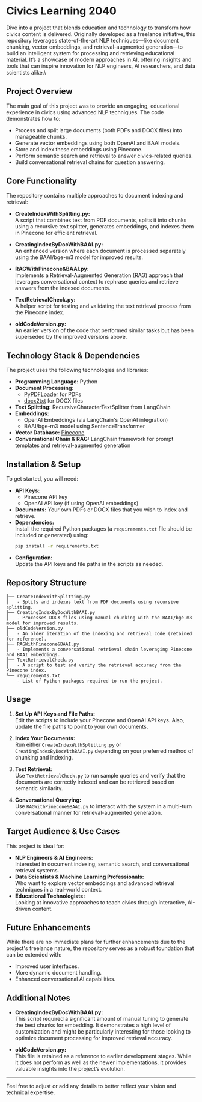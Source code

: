 # Civics Learning 2040

Dive into a project that blends education and technology to transform how civics content is delivered. Originally developed as a freelance initiative, this repository leverages state-of-the-art NLP techniques—like document chunking, vector embeddings, and retrieval-augmented generation—to build an intelligent system for processing and retrieving educational material. It’s a showcase of modern approaches in AI, offering insights and tools that can inspire innovation for NLP engineers, AI researchers, and data scientists alike.\

## Project Overview

The main goal of this project was to provide an engaging, educational experience in civics using advanced NLP techniques. The code demonstrates how to:
- Process and split large documents (both PDFs and DOCX files) into manageable chunks.
- Generate vector embeddings using both OpenAI and BAAI models.
- Store and index these embeddings using Pinecone.
- Perform semantic search and retrieval to answer civics-related queries.
- Build conversational retrieval chains for question answering.

## Core Functionality

The repository contains multiple approaches to document indexing and retrieval:

- **CreateIndexWithSplitting.py:**  
  A script that combines text from PDF documents, splits it into chunks using a recursive text splitter, generates embeddings, and indexes them in Pinecone for efficient retrieval.

- **CreatingIndexByDocWithBAAI.py:**  
  An enhanced version where each document is processed separately using the BAAI/bge-m3 model for improved results.

- **RAGWithPinecone&BAAI.py:**  
  Implements a Retrieval-Augmented Generation (RAG) approach that leverages conversational context to rephrase queries and retrieve answers from the indexed documents.

- **TextRetrievalCheck.py:**  
  A helper script for testing and validating the text retrieval process from the Pinecone index.

- **oldCodeVersion.py:**  
  An earlier version of the code that performed similar tasks but has been superseded by the improved versions above.

## Technology Stack & Dependencies

The project uses the following technologies and libraries:
- **Programming Language:** Python
- **Document Processing:**  
  - [PyPDFLoader](https://github.com/langchain-ai/langchain) for PDFs  
  - [docx2txt](https://github.com/ankushshah89/python-docx2txt) for DOCX files
- **Text Splitting:** RecursiveCharacterTextSplitter from LangChain
- **Embeddings:**  
  - OpenAI Embeddings (via LangChain's OpenAI integration)  
  - BAAI/bge-m3 model using SentenceTransformer
- **Vector Database:** [Pinecone](https://www.pinecone.io/)
- **Conversational Chain & RAG:** LangChain framework for prompt templates and retrieval-augmented generation

## Installation & Setup

To get started, you will need:
- **API Keys:**  
  - Pinecone API key  
  - OpenAI API key (if using OpenAI embeddings)
- **Documents:** Your own PDFs or DOCX files that you wish to index and retrieve.
- **Dependencies:**  
  Install the required Python packages (a `requirements.txt` file should be included or generated) using:
  ```bash
  pip install -r requirements.txt
  ```
- **Configuration:**  
  Update the API keys and file paths in the scripts as needed.

## Repository Structure

```
├── CreateIndexWithSplitting.py
│   - Splits and indexes text from PDF documents using recursive splitting.
├── CreatingIndexByDocWithBAAI.py
│   - Processes DOCX files using manual chunking with the BAAI/bge-m3 model for improved results.
├── oldCodeVersion.py
│   - An older iteration of the indexing and retrieval code (retained for reference).
├── RAGWithPinecone&BAAI.py
│   - Implements a conversational retrieval chain leveraging Pinecone and BAAI embeddings.
├── TextRetrievalCheck.py
│   - A script to test and verify the retrieval accuracy from the Pinecone index.
└── requirements.txt
    - List of Python packages required to run the project.
```

## Usage

1. **Set Up API Keys and File Paths:**  
   Edit the scripts to include your Pinecone and OpenAI API keys. Also, update the file paths to point to your own documents.

2. **Index Your Documents:**  
   Run either `CreateIndexWithSplitting.py` or `CreatingIndexByDocWithBAAI.py` depending on your preferred method of chunking and indexing.

3. **Test Retrieval:**  
   Use `TextRetrievalCheck.py` to run sample queries and verify that the documents are correctly indexed and can be retrieved based on semantic similarity.

4. **Conversational Querying:**  
   Use `RAGWithPinecone&BAAI.py` to interact with the system in a multi-turn conversational manner for retrieval-augmented generation.

## Target Audience & Use Cases

This project is ideal for:
- **NLP Engineers & AI Engineers:**  
  Interested in document indexing, semantic search, and conversational retrieval systems.
- **Data Scientists & Machine Learning Professionals:**  
  Who want to explore vector embeddings and advanced retrieval techniques in a real-world context.
- **Educational Technologists:**  
  Looking at innovative approaches to teach civics through interactive, AI-driven content.

## Future Enhancements

While there are no immediate plans for further enhancements due to the project's freelance nature, the repository serves as a robust foundation that can be extended with:
- Improved user interfaces.
- More dynamic document handling.
- Enhanced conversational AI capabilities.

## Additional Notes

- **CreatingIndexByDocWithBAAI.py:**  
  This script required a significant amount of manual tuning to generate the best chunks for embedding. It demonstrates a high level of customization and might be particularly interesting for those looking to optimize document processing for improved retrieval accuracy.

- **oldCodeVersion.py:**  
  This file is retained as a reference to earlier development stages. While it does not perform as well as the newer implementations, it provides valuable insights into the project’s evolution.

---

Feel free to adjust or add any details to better reflect your vision and technical expertise.
